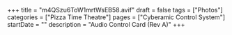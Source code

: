 +++
title = "m4QSzu6ToW1mrtWsEB58.avif"
draft = false
tags = ["Photos"]
categories = ["Pizza Time Theatre"]
pages = ["Cyberamic Control System"]
startDate = ""
description = "Audio Control Card (Rev A)"
+++
